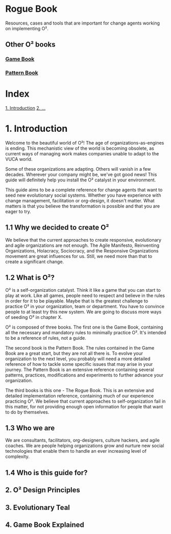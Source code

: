 # Rogue Book

Resources, cases and tools that are important for change agents working on implementing O².

## Other O² books

### [Game Book](../Game%20Book/index.md)
### [Pattern Book](../Pattern%20Book/index.md)

# Index
[1. Introduction](#introduction)
[2. ...]()

# 1. Introduction

Welcome to the beautiful world of O²! The age of organizations-as-engines is ending. This mechanistic view of the world is becoming obsolete, as current ways of managing work makes companies unable to adapt to the VUCA world. 

Some of these organizations are adapting. Others will vanish in a few decades. Wherever your company might be, we've got good news! This guide will definitely help you install the O² catalyst in your environment. 

This guide aims to be a complete reference for change agents that want to seed new evolutionary social systems. Whether you have experience with change management, facilitation or org-design, it doesn't matter. What matters is that you believe the transformation is possible and that you are eager to try.

## 1.1 Why we decided to create O²

We believe that the current approaches to create responsive, evolutionary and agile organizations are not enough. The Agile Manifesto, Reinventing Organizations, Holacracy, Sociocracy, and the Responsive Organizations movement are great influences for us. Still, we need more than that to create a significant change.

## 1.2 What is O²?

O² is a self-organization catalyst. Think it like a game that you can start to play at work. Like all games, people need to respect and believe in the rules in order for it to be playable. Maybe that is the greatest challenge to practice O² in your organization, team or department. You have to convince people to at least try this new system. We are going to discuss more ways of seeding O² in chapter X.

O² is composed of three books. The first one is the Game Book, containing all the necessary and mandatory rules to minimally practice O². It's intended to be a reference of rules, not a guide.

The second book is the Pattern Book. The rules contained in the Game Book are a great start, but they are not all there is. To evolve your organization to the next level, you probably will need a more detailed reference of how to tackle some specific issues that may arise in your journey. The Pattern Book is an extensive reference containing several patterns, practices, modifications and experiments to further advance your organization.

The third books is this one - The Rogue Book. This is an extensive and detailed implementation reference, containing much of our experience practicing O². We believe that current approaches to self-organization fail in this matter, for not providing enough open information for people that want to do by themselves.

## 1.3 Who we are

We are consultants, facilitators, org-designers, culture hackers, and agile coaches. We are people helping organizations grow and nurture new social technologies that enable them to handle an ever increasing level of complexity. 

## 1.4 Who is this guide for?

## 2. O² Design Principles

## 3. Evolutionary Teal

## 4. Game Book Explained

